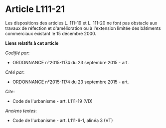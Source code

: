 # Article L111-21

Les dispositions des articles L. 111-19 et L. 111-20 ne font pas obstacle aux travaux de réfection et d'amélioration ou à
l'extension limitée des bâtiments commerciaux existant le 15 décembre 2000.

**Liens relatifs à cet article**

_Codifié par_:

  - ORDONNANCE n°2015-1174 du 23 septembre 2015 - art.

_Créé par_:

  - ORDONNANCE n°2015-1174 du 23 septembre 2015 - art.

_Cite_:

  - Code de l'urbanisme - art. L111-19 (VD)

_Anciens textes_:

  - Code de l'urbanisme - art. L111-6-1, alinéa 3 (VT)
